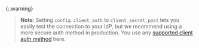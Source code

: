 {:.warning}
> **Note**: Setting `config.client_auth` to `client_secret_post` lets you easily test the connection to your IdP, but we recommend using a more secure auth method in production. 
You use any [supported client auth method](/plugins/openid-connect/reference/#schema--config-client-auth) here. 